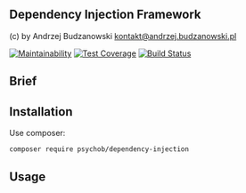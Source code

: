 Dependency Injection Framework
--
(c) by Andrzej Budzanowski <kontakt@andrzej.budzanowski.pl>

[![Maintainability](https://api.codeclimate.com/v1/badges/970eed378ac3aff85ab8/maintainability)](https://codeclimate.com/github/psychob/dependency-injection/maintainability) [![Test Coverage](https://api.codeclimate.com/v1/badges/970eed378ac3aff85ab8/test_coverage)](https://codeclimate.com/github/psychob/dependency-injection/test_coverage) [![Build Status](https://travis-ci.org/psychob/dependency-injection.svg?branch=master)](https://travis-ci.org/psychob/dependency-injection)

## Brief
## Installation
Use composer:

```bash
composer require psychob/dependency-injection
```

## Usage
